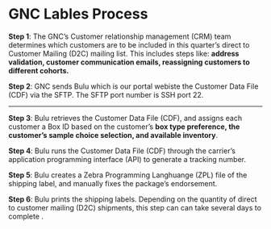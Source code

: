 # GNC Lables Process

**Step 1**:
The GNC’s Customer relationship management (CRM) team determines which customers are to be included in this quarter’s direct to Customer Mailing (D2C) mailing list.
This includes steps like: **address validation, customer communication emails, reassigning customers to different cohorts.** 

**Step 2**:
GNC sends Bulu which is our portal webiste the Customer Data File (CDF) via the SFTP. The SFTP port number is SSH port 22.

----------------------------------------------

**Step 3**:
Bulu retrieves the  Customer Data File (CDF), and assigns each customer a Box ID based on the customer’s **box type preference, the customer’s sample choice selection, and available inventory**.

**Step 4**:
Bulu runs the Customer Data File (CDF)  through the carrier’s  application programming interface (API) to generate a tracking number. 

**Step 5**:
Bulu creates a Zebra Programming Langhuange (ZPL) file of the shipping label, and manually fixes the package’s endorsement.

**Step 6**:
Bulu prints the shipping labels. Depending on the quantity of direct to customer mailing (D2C) shipments, this  step can can take several days to complete . 

